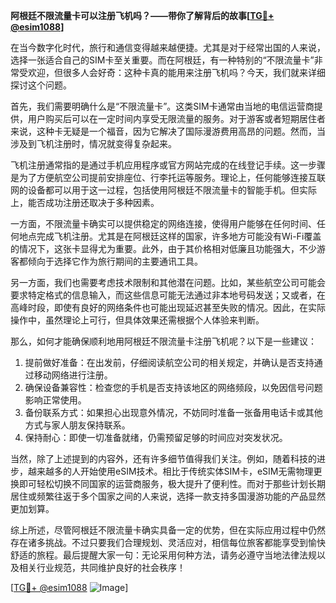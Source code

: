 **阿根廷不限流量卡可以注册飞机吗？——带你了解背后的故事[[TG💪+ @esim1088](https://t.me/s/esim1088)]**

在当今数字化时代，旅行和通信变得越来越便捷。尤其是对于经常出国的人来说，选择一张适合自己的SIM卡至关重要。而在阿根廷，有一种特别的“不限流量卡”非常受欢迎，但很多人会好奇：这种卡真的能用来注册飞机吗？今天，我们就来详细探讨这个问题。

首先，我们需要明确什么是“不限流量卡”。这类SIM卡通常由当地的电信运营商提供，用户购买后可以在一定时间内享受无限流量的服务。对于游客或者短期居住者来说，这种卡无疑是一个福音，因为它解决了国际漫游费用高昂的问题。然而，当涉及到飞机注册时，情况就变得复杂起来。

飞机注册通常指的是通过手机应用程序或官方网站完成的在线登记手续。这一步骤是为了方便航空公司提前安排座位、行李托运等服务。理论上，任何能够连接互联网的设备都可以用于这一过程，包括使用阿根廷不限流量卡的智能手机。但实际上，能否成功注册还取决于多种因素。

一方面，不限流量卡确实可以提供稳定的网络连接，使得用户能够在任何时间、任何地点完成飞机注册。尤其是在阿根廷这样的国家，许多地方可能没有Wi-Fi覆盖的情况下，这张卡显得尤为重要。此外，由于其价格相对低廉且功能强大，不少游客都倾向于选择它作为旅行期间的主要通讯工具。

另一方面，我们也需要考虑技术限制和其他潜在问题。比如，某些航空公司可能会要求特定格式的信息输入，而这些信息可能无法通过非本地号码发送；又或者，在高峰时段，即使有良好的网络条件也可能出现延迟甚至失败的情况。因此，在实际操作中，虽然理论上可行，但具体效果还需根据个人体验来判断。

那么，如何才能确保顺利地用阿根廷不限流量卡注册飞机呢？以下是一些建议：

1. 提前做好准备：在出发前，仔细阅读航空公司的相关规定，并确认是否支持通过移动网络进行注册。
2. 确保设备兼容性：检查您的手机是否支持该地区的网络频段，以免因信号问题影响正常使用。
3. 备份联系方式：如果担心出现意外情况，不妨同时准备一张备用电话卡或其他方式与家人朋友保持联系。
4. 保持耐心：即使一切准备就绪，仍需预留足够的时间应对突发状况。

当然，除了上述提到的内容外，还有许多细节值得我们关注。例如，随着科技的进步，越来越多的人开始使用eSIM技术。相比于传统实体SIM卡，eSIM无需物理更换即可轻松切换不同国家的运营商服务，极大提升了便利性。而对于那些计划长期居住或频繁往返于多个国家之间的人来说，选择一款支持多国漫游功能的产品显然更加划算。

综上所述，尽管阿根廷不限流量卡确实具备一定的优势，但在实际应用过程中仍然存在诸多挑战。不过只要我们合理规划、灵活应对，相信每位旅客都能享受到愉快舒适的旅程。最后提醒大家一句：无论采用何种方法，请务必遵守当地法律法规以及相关行业规范，共同维护良好的社会秩序！

[[TG💪+ @esim1088](https://t.me/s/esim1088) ![Image](https://i.postimg.cc/4NQfJmqS/Snipaste-2025-05-13-00-14-12.png)]